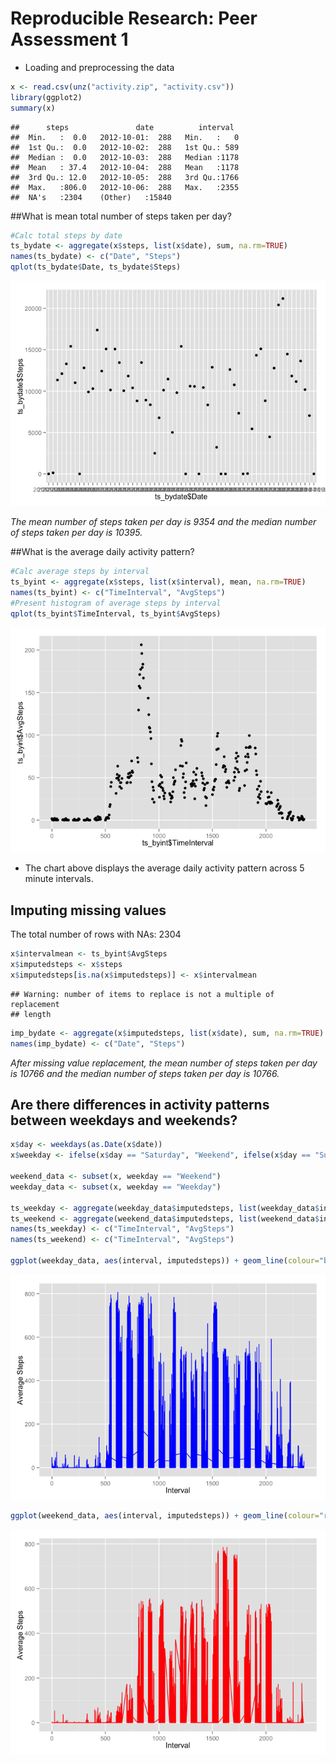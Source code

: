 # Reproducible Research: Peer Assessment 1

- Loading and preprocessing the data

```r
x <- read.csv(unz("activity.zip", "activity.csv"))
library(ggplot2)
summary(x)
```

```
##      steps               date          interval   
##  Min.   :  0.0   2012-10-01:  288   Min.   :   0  
##  1st Qu.:  0.0   2012-10-02:  288   1st Qu.: 589  
##  Median :  0.0   2012-10-03:  288   Median :1178  
##  Mean   : 37.4   2012-10-04:  288   Mean   :1178  
##  3rd Qu.: 12.0   2012-10-05:  288   3rd Qu.:1766  
##  Max.   :806.0   2012-10-06:  288   Max.   :2355  
##  NA's   :2304    (Other)   :15840
```

##What is mean total number of steps taken per day?  


```r
#Calc total steps by date
ts_bydate <- aggregate(x$steps, list(x$date), sum, na.rm=TRUE)
names(ts_bydate) <- c("Date", "Steps")
qplot(ts_bydate$Date, ts_bydate$Steps)
```

![plot of chunk total_steps_by_date](./PA1_template_files/figure-html/total_steps_by_date.png) 
 
*The mean number of steps taken per day is
9354 and the median number of steps taken per day is
10395.*

##What is the average daily activity pattern?


```r
#Calc average steps by interval
ts_byint <- aggregate(x$steps, list(x$interval), mean, na.rm=TRUE)
names(ts_byint) <- c("TimeInterval", "AvgSteps")
#Present histogram of average steps by interval
qplot(ts_byint$TimeInterval, ts_byint$AvgSteps)
```

![plot of chunk total_steps_by_interval](./PA1_template_files/figure-html/total_steps_by_interval.png) 

- The chart above displays the average daily activity pattern across 5 minute intervals.

## Imputing missing values

The total number of rows with NAs: 2304


```r
x$intervalmean <- ts_byint$AvgSteps
x$imputedsteps <- x$steps
x$imputedsteps[is.na(x$imputedsteps)] <- x$intervalmean
```

```
## Warning: number of items to replace is not a multiple of replacement
## length
```

```r
imp_bydate <- aggregate(x$imputedsteps, list(x$date), sum, na.rm=TRUE)
names(imp_bydate) <- c("Date", "Steps")
```

*After missing value replacement, the mean number of steps taken per day is
10766 and the median number of steps taken per day is
10766.*



## Are there differences in activity patterns between weekdays and weekends?


```r
x$day <- weekdays(as.Date(x$date))
x$weekday <- ifelse(x$day == "Saturday", "Weekend", ifelse(x$day == "Sunday", "Weekend", "Weekday"))

weekend_data <- subset(x, weekday == "Weekend")
weekday_data <- subset(x, weekday == "Weekday")

ts_weekday <- aggregate(weekday_data$imputedsteps, list(weekday_data$interval), mean, na.rm=TRUE)
ts_weekend <- aggregate(weekend_data$imputedsteps, list(weekend_data$interval), mean, na.rm=TRUE)
names(ts_weekday) <- c("TimeInterval", "AvgSteps")
names(ts_weekend) <- c("TimeInterval", "AvgSteps")

ggplot(weekday_data, aes(interval, imputedsteps)) + geom_line(colour="blue") + xlab("Interval") + ylab("Average Steps")
```

![plot of chunk weekdays_weekends](./PA1_template_files/figure-html/weekdays_weekends1.png) 

```r
ggplot(weekend_data, aes(interval, imputedsteps)) + geom_line(colour="red") + xlab("Interval") + ylab("Average Steps")
```

![plot of chunk weekdays_weekends](./PA1_template_files/figure-html/weekdays_weekends2.png) 
